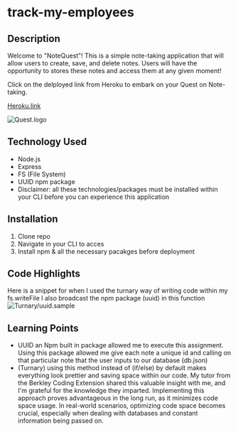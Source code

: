 # track-my-employees
## Description 
Welcome to "NoteQuest"! This is a simple note-taking application that will allow users to create, save, and delete notes. Users will have the opportunity to stores these notes and access them at any given moment! 

Click on the delployed link from Heroku to embark on your Quest on Note-taking. 

[Heroku.link](https://afternoon-stream-77923-18557e5e2777.herokuapp.com/)



![Quest.logo](./images/QUEST%20PICUTRE.png)



## Technology Used
* Node.js
* Express
* FS (File System)
* UUID npm package
* Disclaimer: all these technologies/packages must be installed within your CLI before you can experience this application 

## Installation
1. Clone repo 
2. Navigate in your CLI to acces
3. Install npm & all the necessary pacakges before deployment

## Code Highlights

Here is a snippet for when I used the turnary way of writing code within my fs.writeFile
I also broadcast the npm package (uuid) in this function
![Turnary/uuid.sample](./images/Turnary%20Example.png)


## Learning Points

* UUID an Npm built in package allowed me to execute this assignment. Using this package allowed me give each note a unique id and calling on that particular note that the user inputs to our database (db.json)
* (Turnary) using this method instead of (if/else) by default makes everything look prettier and saving space within our code. My tutor from the Berkley Coding Extension shared this valuable insight with me, and I'm grateful for the knowledge they imparted. Implementing this approach proves advantageous in the long run, as it minimizes code space usage. In real-world scenarios, optimizing code space becomes crucial, especially when dealing with databases and constant information being passed on. 